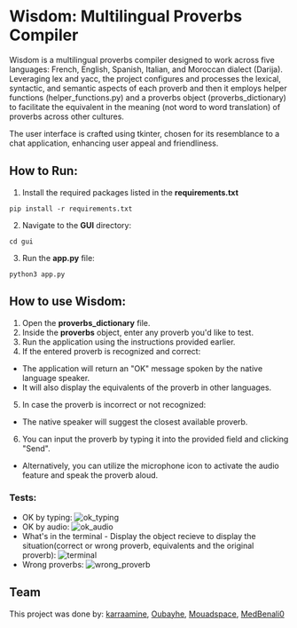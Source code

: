 # Wisdom: Multilingual Proverbs Compiler
Wisdom is a multilingual proverbs compiler designed to work across five languages: French, English, Spanish, Italian, and Moroccan dialect (Darija). Leveraging lex and yacc, the project configures and processes the lexical, syntactic, and semantic aspects of each proverb and then it employs helper functions (helper_functions.py) and a proverbs object (proverbs_dictionary) to facilitate the equivalent in the meaning (not word to word translation) of proverbs across other cultures.

The user interface is crafted using tkinter, chosen for its resemblance to a chat application, enhancing user appeal and friendliness.

## How to Run:
1. Install the required packages listed in the **requirements.txt**
```
pip install -r requirements.txt
``` 
2. Navigate to the **GUI** directory:
```
cd gui
```
3. Run the **app.py** file:
```
python3 app.py
```

## How to use Wisdom:
1. Open the **proverbs_dictionary** file.
2. Inside the **proverbs** object, enter any proverb you'd like to test.
3. Run the application using the instructions provided earlier.
4. If the entered proverb is recognized and correct:
  * The application will return an "OK" message spoken by the native language speaker.
  * It will also display the equivalents of the proverb in other languages.
5. In case the proverb is incorrect or not recognized:
  * The native speaker will suggest the closest available proverb.
6. You can input the proverb by typing it into the provided field and clicking "Send".
  * Alternatively, you can utilize the microphone icon to activate the audio feature and speak the proverb aloud.

### Tests:
* OK by typing:
![ok_typing](images-wisdom/wisdom_compilation_app_gui.png)
* OK by audio:
![ok_audio](images-wisdom/testaudio_eng.png)
* What's in the terminal - Display the object recieve to display the situation(correct or wrong proverb, equivalents and the original proverb):
![terminal](images-wisdom/backend-audio.png)
* Wrong proverbs:
![wrong_proverb](images-wisdom/wrong_proverb_esp.png)

## Team
This project was done by:  [karraamine](https://github.com/karraamine), [Oubayhe](https://github.com/Oubayhe), [Mouadspace](https://github.com/Mouadspace), [MedBenali0](https://github.com/MedBenali0)

